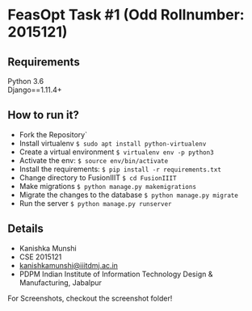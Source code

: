 # FeasOpt Task #1 (Odd Rollnumber: 2015121)

## Requirements

Python 3.6  
Django==1.11.4+  

## How to run it?

  * Fork the Repository`  
  * Install virtualenv `$ sudo apt install python-virtualenv`  
  * Create a virtual environment `$ virtualenv env -p python3`  
  * Activate the env: `$ source env/bin/activate`  
  * Install the requirements: `$ pip install -r requirements.txt`  
  * Change directory to FusionIIIT `$ cd FusionIIIT`
  * Make migrations `$ python manage.py makemigrations`  
  * Migrate the changes to the database `$ python manage.py migrate`  
  * Run the server `$ python manage.py runserver`
  
 ## Details

  * Kanishka Munshi  
  * CSE 2015121
  * kanishkamunshi@iiitdmj.ac.in  
  * PDPM Indian Institute of Information Technology Design & Manufacturing, Jabalpur

For Screenshots, checkout the screenshot folder!
